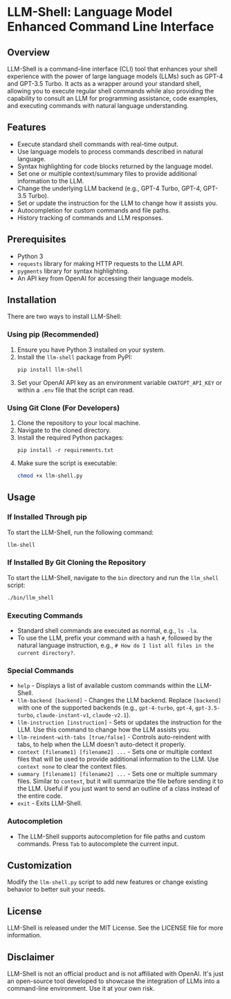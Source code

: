 # LLM-Shell: Language Model Enhanced Command Line Interface

## Overview
LLM-Shell is a command-line interface (CLI) tool that enhances your shell experience with the power of large language models (LLMs) such as GPT-4 and GPT-3.5 Turbo. It acts as a wrapper around your standard shell, allowing you to execute regular shell commands while also providing the capability to consult an LLM for programming assistance, code examples, and executing commands with natural language understanding.

## Features
- Execute standard shell commands with real-time output.
- Use language models to process commands described in natural language.
- Syntax highlighting for code blocks returned by the language model.
- Set one or multiple context/summary files to provide additional information to the LLM.
- Change the underlying LLM backend (e.g., GPT-4 Turbo, GPT-4, GPT-3.5 Turbo).
- Set or update the instruction for the LLM to change how it assists you.
- Autocompletion for custom commands and file paths.
- History tracking of commands and LLM responses.

## Prerequisites
- Python 3
- `requests` library for making HTTP requests to the LLM API.
- `pygments` library for syntax highlighting.
- An API key from OpenAI for accessing their language models.

## Installation

There are two ways to install LLM-Shell:

### Using pip (Recommended)

1. Ensure you have Python 3 installed on your system.
2. Install the `llm-shell` package from PyPI:
   ```
   pip install llm-shell
   ```
3. Set your OpenAI API key as an environment variable `CHATGPT_API_KEY` or within a `.env` file that the script can read.

### Using Git Clone (For Developers)

1. Clone the repository to your local machine.
2. Navigate to the cloned directory.
3. Install the required Python packages:
   ```
   pip install -r requirements.txt
   ```
4. Make sure the script is executable:
   ```sh
   chmod +x llm-shell.py
   ```

## Usage

### If Installed Through pip

To start the LLM-Shell, run the following command:

```sh
llm-shell
```
### If Installed By Git Cloning the Repository

To start the LLM-Shell, navigate to the `bin` directory and run the `llm_shell` script:

```sh
./bin/llm_shell
```
### Executing Commands

- Standard shell commands are executed as normal, e.g., `ls -la`.
- To use the LLM, prefix your command with a hash `#`, followed by the natural language instruction, e.g., `# How do I list all files in the current directory?`.

### Special Commands

- `help` - Displays a list of available custom commands within the LLM-Shell.
- `llm-backend [backend]` - Changes the LLM backend. Replace `[backend]` with one of the supported backends (e.g., `gpt-4-turbo`, `gpt-4`, `gpt-3.5-turbo`, `claude-instant-v1`, `claude-v2.1`).
- `llm-instruction [instruction]` - Sets or updates the instruction for the LLM. Use this command to change how the LLM assists you.
- `llm-reindent-with-tabs [true/false]` - Controls auto-reindent with tabs, to help when the LLM doesn't auto-detect it properly.
- `context [filename1] [filename2] ...` - Sets one or multiple context files that will be used to provide additional information to the LLM. Use `context none` to clear the context files.
- `summary [filename1] [filename2] ...` - Sets one or multiple summary files. Similar to `context`, but it will summarize the file before sending it to the LLM. Useful if you just want to send an outline of a class instead of the entire code.
- `exit` - Exits LLM-Shell.

### Autocompletion

- The LLM-Shell supports autocompletion for file paths and custom commands. Press `Tab` to autocomplete the current input.

## Customization

Modify the `llm-shell.py` script to add new features or change existing behavior to better suit your needs.

## License

LLM-Shell is released under the MIT License. See the LICENSE file for more information.

## Disclaimer

LLM-Shell is not an official product and is not affiliated with OpenAI.
It's just an open-source tool developed to showcase the integration of LLMs into a command-line environment.
Use it at your own risk.
